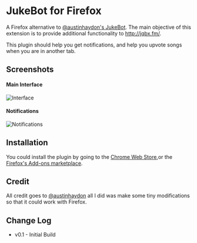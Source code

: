 # JukeBot for Firefox

A Firefox alternative to [@austinhaydon's JukeBot](https://github.com/austinhaydon/JukeBot).
The main objective of this extension is to provide additional functionality to http://jqbx.fm/.

This plugin should help you get notifications, and help you upvote songs when you are in another tab.

## Screenshots

#### Main Interface

![Interface](https://i.gyazo.com/b441db09a461dc56c0a2de6511ad01d0.png)

#### Notifications

![Notifications](https://i.gyazo.com/d848d336f07c6ee374651f675709f76e.png)

## Installation

You could install the plugin by going to the [Chrome Web Store](https://chrome.google.com/webstore/detail/jukebot-the-1-jqbx-helper/jpainnbkagpaaeepjmibeaoakehpnhgo),or the [Firefox's Add-ons marketplace](https://addons.mozilla.org/en-US/firefox/addon/jukebot/).

## Credit

All credit goes to [@austinhaydon](https://github.com/austinhaydon) all I did was make some tiny modifications so that it could work with Firefox.

## Change Log

- v0.1 - Initial Build

